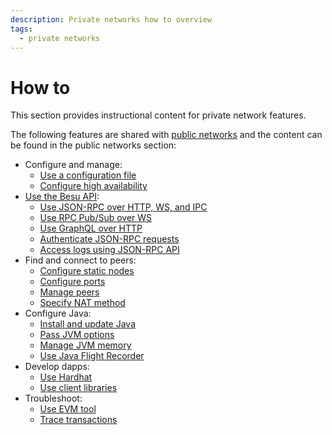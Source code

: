 ```yaml
---
description: Private networks how to overview
tags:
  - private networks
---
```


# How to

This section provides instructional content for private network features.

The following features are shared with [public networks](../../public-networks/index.md) and the content can be found in the public networks section:

- Configure and manage:
  - [Use a configuration file](../../public-networks/how-to/configure-besu/index.md)
  - [Configure high availability](../../public-networks/how-to/configure-ha/index.md)
- [Use the Besu API](../../public-networks/how-to/use-besu-api/index.md):
  - [Use JSON-RPC over HTTP, WS, and IPC](../../public-networks/how-to/use-besu-api/json-rpc.md)
  - [Use RPC Pub/Sub over WS](../../public-networks/how-to/use-besu-api/rpc-pubsub.md)
  - [Use GraphQL over HTTP](../../public-networks/how-to/use-besu-api/graphql.md)
  - [Authenticate JSON-RPC requests](../../public-networks/how-to/use-besu-api/authenticate.md)
  - [Access logs using JSON-RPC API](../../public-networks/how-to/use-besu-api/access-logs.md)
- Find and connect to peers:
  - [Configure static nodes](../../public-networks/how-to/connect/static-nodes.md)
  - [Configure ports](../../public-networks/how-to/connect/configure-ports.md)
  - [Manage peers](../../public-networks/how-to/connect/manage-peers.md)
  - [Specify NAT method](../../public-networks/how-to/connect/specify-nat.md)
- Configure Java:
  - [Install and update Java](../../public-networks/how-to/configure-java/install-update-java.md)
  - [Pass JVM options](../../public-networks/how-to/configure-java/pass-jvm-options.md)
  - [Manage JVM memory](../../public-networks/how-to/configure-java/manage-memory.md)
  - [Use Java Flight Recorder](../../public-networks/how-to/configure-java/java-flight-recorder.md)
- Develop dapps:
  - [Use Hardhat](../../public-networks/how-to/develop/hardhat.md)
  - [Use client libraries](../../public-networks/how-to/develop/client-libraries.md)
- Troubleshoot:
  - [Use EVM tool](../../public-networks/how-to/troubleshoot/evm-tool.md)
  - [Trace transactions](../../public-networks/how-to/troubleshoot/trace-transactions.md)
